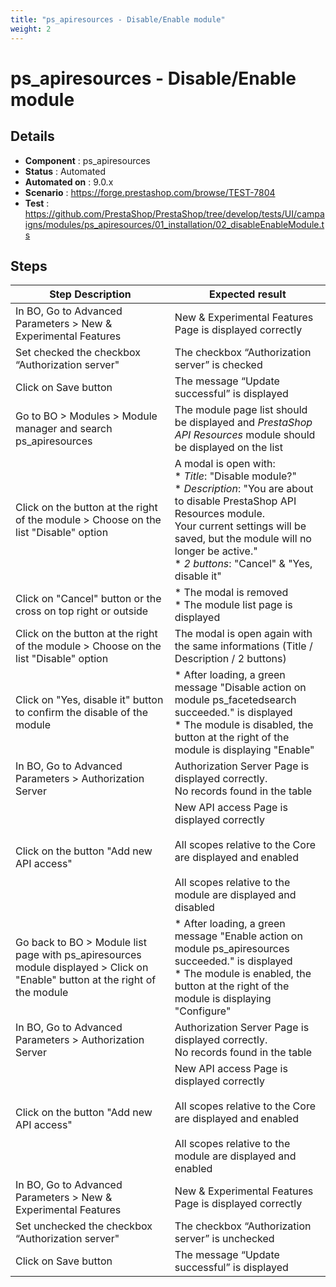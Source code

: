 ```yaml
---
title: "ps_apiresources - Disable/Enable module"
weight: 2
---
```


# ps_apiresources - Disable/Enable module
## Details
* **Component** : ps_apiresources
* **Status** : Automated
* **Automated on** : 9.0.x
* **Scenario** : https://forge.prestashop.com/browse/TEST-7804
* **Test** : https://github.com/PrestaShop/PrestaShop/tree/develop/tests/UI/campaigns/modules/ps_apiresources/01_installation/02_disableEnableModule.ts

## Steps
| Step Description | Expected result |
| ----- | ----- |
| In BO, Go to Advanced Parameters > New & Experimental Features | New & Experimental Features Page is displayed correctly |
| Set checked the checkbox “Authorization server" | The checkbox “Authorization server” is checked |
| Click on Save button | The message “Update successful” is displayed |
| Go to BO > Modules > Module manager and search ps_apiresources | The module page list should be displayed and *PrestaShop API Resources* module should be displayed on the list |
| Click on the button at the right of the module > Choose on the list "Disable" option | A modal is open with:<br> * *Title*: "Disable module?"<br> * *Description*: "You are about to disable PrestaShop API Resources module.<br>Your current settings will be saved, but the module will no longer be active."<br> * *2 buttons*: "Cancel" & "Yes, disable it" |
| Click on "Cancel" button or the cross on top right or outside | * The modal is removed<br> * The module list page is displayed |
| Click on the button at the right of the module > Choose on the list "Disable" option | The modal is open again with the same informations (Title / Description / 2 buttons) |
| Click on "Yes, disable it" button to confirm the disable of the module | * After loading, a green message "Disable action on module ps_facetedsearch succeeded." is displayed<br> * The module is disabled, the button at the right of the module is displaying "Enable" |
| In BO, Go to Advanced Parameters > Authorization Server | Authorization Server Page is displayed correctly.<br>No records found in the table |
| Click on the button "Add new API access" | New API access Page is displayed correctly<br><br>All scopes relative to the Core are displayed and enabled<br><br>All scopes relative to the module are displayed and disabled |
| Go back to BO > Module list page with ps_apiresources module displayed > Click on "Enable" button at the right of the module | * After loading, a green message "Enable action on module ps_apiresources succeeded." is displayed<br> * The module is enabled, the button at the right of the module is displaying "Configure" |
| In BO, Go to Advanced Parameters > Authorization Server | Authorization Server Page is displayed correctly.<br>No records found in the table |
| Click on the button "Add new API access" | New API access Page is displayed correctly<br><br>All scopes relative to the Core are displayed and enabled<br><br>All scopes relative to the module are displayed and enabled |
| In BO, Go to Advanced Parameters > New & Experimental Features | New & Experimental Features Page is displayed correctly |
| Set unchecked the checkbox “Authorization server" | The checkbox “Authorization server” is unchecked |
| Click on Save button | The message “Update successful” is displayed |